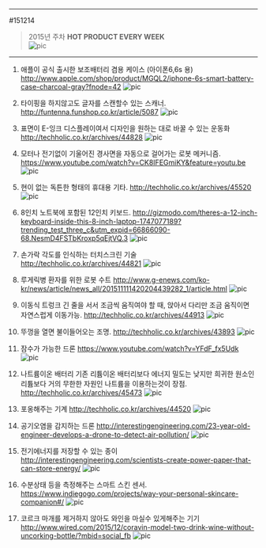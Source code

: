 
---  
#151214  
> 2015년 주차 **HOT PRODUCT EVERY WEEK**  
> ![pic](../image/MAIN.png)  

---  

1. 애플이 공식 출시한 보조배터리 겸용 케이스 (아이폰6,6s 용)
http://www.apple.com/shop/product/MGQL2/iphone-6s-smart-battery-case-charcoal-gray?fnode=42
![pic](../image/151214/1.jpg)

2. 타이핑을 하지않고도 글자를 스캔할수 있는 스캐너.
http://funtenna.funshop.co.kr/article/5087
![pic](../image/151214/2.jpg)

3. 표면이 E-잉크 디스플레이여서 디자인을 원하는 대로 바꿀 수 있는 운동화
http://techholic.co.kr/archives/44828
![pic](../image/151214/3.jpg)

4. 모터나 전기없이 기울어진 경사면을 자동으로 걸어가는 로봇 메커니즘.
https://www.youtube.com/watch?v=CK8IFEGmiKY&feature=youtu.be
![pic](../image/151214/4.png)

5. 현이 없는 독튼한 형태의 휴대용 기타.
http://techholic.co.kr/archives/45520
![pic](../image/151214/5.jpg)

6. 8인치 노트북에 포함된 12인치 키보드.
http://gizmodo.com/theres-a-12-inch-keyboard-inside-this-8-inch-laptop-1747077189?trending_test_three_c&utm_expid=66866090-68.NesmD4FSTbKroxp5qEjtVQ.3
![pic](../image/151214/6.jpg)

7. 손가락 각도를 인식하는 터치스크린 기술
http://techholic.co.kr/archives/44821
![pic](../image/151214/7.jpg)

8. 루게릭병 환자를 위한 로봇 수트
http://www.g-enews.com/ko-kr/news/article/news_all/201511111420204439282_1/article.html
![pic](../image/151214/8.jpg)

9. 이동식 트렁크
긴 줄을 서서 조금씩 움직여야 할 때, 앉아서 다리만 조금 움직이면 자연스럽게 이동가능.
http://techholic.co.kr/archives/44913
![pic](../image/151214/9.jpg)

10. 뚜껑을 열면 불이들어오는 조명.
http://techholic.co.kr/archives/43893
![pic](../image/151214/10.jpg)

11. 잠수가 가능한 드론
https://www.youtube.com/watch?v=YFdF_fx5Udk
![pic](../image/151214/11.png)

12. 나트륨이온 배터리
기존 리튬이온 배터리보다 에너지 밀도는 낮지만 희귀한 원소인 리튬보다 거의 무한한 자원인 나트륨을 이용하는것이 장점.
http://techholic.co.kr/archives/45473
![pic](../image/151214/12.jpg)

13. 포옹해주는 기계
http://techholic.co.kr/archives/44520
![pic](../image/151214/13.jpg)

14. 공기오염을 감지하는 드론 
http://interestingengineering.com/23-year-old-engineer-develops-a-drone-to-detect-air-pollution/
![pic](../image/151214/14.jpg)

15. 전기에너지를 저장할 수 있는 종이
http://interestingengineering.com/scientists-create-power-paper-that-can-store-energy/
![pic](../image/151214/15.jpg)

16. 수분상태 등을 측정해주는 스마트 스킨 센서.
https://www.indiegogo.com/projects/way-your-personal-skincare-companion#/
![pic](../image/151214/16.jpg)

17. 코르크 마개를 제거하지 않아도 와인을 마실수 있게해주는 기기
http://www.wired.com/2015/12/coravin-model-two-drink-wine-without-uncorking-bottle/?mbid=social_fb
![pic](../image/151214/17.png)
